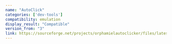 ```yaml
---
name: "AutoClick"
categories: ['dev-tools']
compatibility: emulation
display_result: "Compatible"
version_from: "3"
link: https://sourceforge.net/projects/orphamielautoclicker/files/latest/download
---
```


